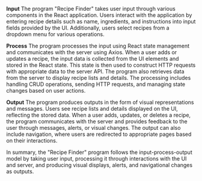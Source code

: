 **Input**
The program "Recipe Finder" takes user input through various components in the React application. Users interact with the application by entering recipe details such as name, ingredients, and instructions into input fields provided by the UI. Additionally, users select recipes from a dropdown menu for various operations.

**Process**
The program processes the input using React state management and communicates with the server using Axios. When a user adds or updates a recipe, the input data is collected from the UI elements and stored in the React state. This state is then used to construct HTTP requests with appropriate data to the server API. The program also retrieves data from the server to display recipe lists and details. The processing includes handling CRUD operations, sending HTTP requests, and managing state changes based on user actions.

**Output**
The program produces outputs in the form of visual representations and messages. Users see recipe lists and details displayed on the UI, reflecting the stored data. When a user adds, updates, or deletes a recipe, the program communicates with the server and provides feedback to the user through messages, alerts, or visual changes. The output can also include navigation, where users are redirected to appropriate pages based on their interactions.

In summary, the "Recipe Finder" program follows the input-process-output model by taking user input, processing it through interactions with the UI and server, and producing visual displays, alerts, and navigational changes as outputs.
